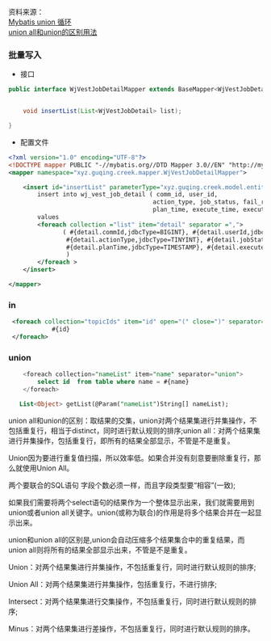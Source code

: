 资料来源：<br/>
[Mybatis union 循环](https://blog.csdn.net/sinat_36454672/article/details/109287098)<br/>
[union all和union的区别用法](https://xue.baidu.com/okam/pages/strategy-tp/index?source=aladdin_36402&sa=aladdin_36402&strategyId=129466835353908)



### 批量写入

- 接口

~~~~java
public interface WjVestJobDetailMapper extends BaseMapper<WjVestJobDetail> {


    void insertList(List<WjVestJobDetail> list);

}
~~~~

- 配置文件

~~~~xml
<?xml version="1.0" encoding="UTF-8"?>
<!DOCTYPE mapper PUBLIC "-//mybatis.org//DTD Mapper 3.0//EN" "http://mybatis.org/dtd/mybatis-3-mapper.dtd">
<mapper namespace="xyz.guqing.creek.mapper.WjVestJobDetailMapper">

    <insert id="insertList" parameterType="xyz.guqing.creek.model.entity.WjVestJobDetail">
        insert into wj_vest_job_detail ( comm_id, user_id,
                                        action_type, job_status, fail_reason,
                                        plan_time, execute_time, execute_id)
        values
        <foreach collection ="list" item="detail" separator =",">
               ( #{detail.commId,jdbcType=BIGINT}, #{detail.userId,jdbcType=BIGINT},
                #{detail.actionType,jdbcType=TINYINT}, #{detail.jobStatus,jdbcType=TINYINT}, #{detail.failReason,jdbcType=VARCHAR},
                #{detail.planTime,jdbcType=TIMESTAMP}, #{detail.executeTime,jdbcType=TIMESTAMP}, #{detail.executeId,jdbcType=BIGINT}
                )
        </foreach >
    </insert>

</mapper>
~~~~

### in

~~~~xml
 <foreach collection="topicIds" item="id" open="(" close=")" separator=",">
            #{id}
 </foreach>
~~~~

### union

~~~~sql
	<foreach collection="nameList" item="name" separator="union">
		select id  from table where name = #{name}
	</foreach>

   List<Object> getList(@Param("nameList")String[] nameList);  
~~~~
union all和union的区别：取结果的交集，union对两个结果集进行并集操作，不包括重复行，相当于distinct，同时进行默认规则的排序;union all：对两个结果集进行并集操作，包括重复行，即所有的结果全部显示，不管是不是重复。

Union因为要进行重复值扫描，所以效率低。如果合并没有刻意要删除重复行，那么就使用Union All。

两个要联合的SQL语句 字段个数必须一样，而且字段类型要“相容”(一致);

如果我们需要将两个select语句的结果作为一个整体显示出来，我们就需要用到union或者union all关键字。union(或称为联合)的作用是将多个结果合并在一起显示出来。

union和union all的区别是,union会自动压缩多个结果集合中的重复结果，而union all则将所有的结果全部显示出来，不管是不是重复。

Union：对两个结果集进行并集操作，不包括重复行，同时进行默认规则的排序;

Union All：对两个结果集进行并集操作，包括重复行，不进行排序;

Intersect：对两个结果集进行交集操作，不包括重复行，同时进行默认规则的排序;

Minus：对两个结果集进行差操作，不包括重复行，同时进行默认规则的排序。